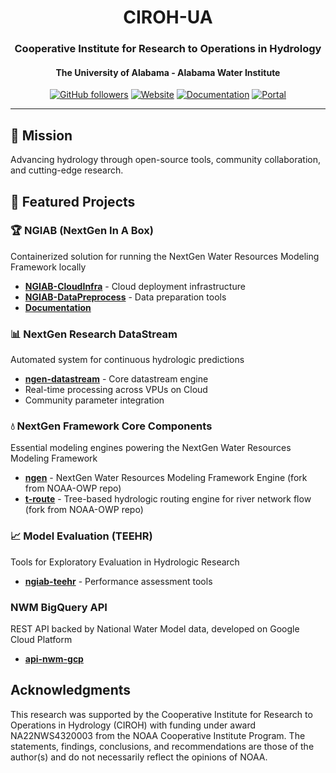 <div align="center">
  
# CIROH-UA
### Cooperative Institute for Research to Operations in Hydrology
#### The University of Alabama - Alabama Water Institute

[![GitHub followers](https://img.shields.io/github/followers/CIROH-UA?style=social)](https://github.com/CIROH-UA)
[![Website](https://img.shields.io/badge/Website-ciroh.org-blue)](https://ciroh.org)
[![Documentation](https://img.shields.io/badge/Docs-docs.ciroh.org-green)](https://docs.ciroh.org)
[![Portal](https://img.shields.io/badge/Portal-portal.ciroh.org-green)](https://portal.ciroh.org)
</div>

---

## 🎯 Mission
Advancing hydrology through open-source tools, community collaboration, and cutting-edge research.

## 🚀 Featured Projects

### 🏆 NGIAB (NextGen In A Box)
Containerized solution for running the NextGen Water Resources Modeling Framework locally
- **[NGIAB-CloudInfra](https://github.com/CIROH-UA/NGIAB-CloudInfra)** - Cloud deployment infrastructure
- **[NGIAB-DataPreprocess](https://github.com/CIROH-UA/NGIAB_data_preprocess)** - Data preparation tools
- **[Documentation](https://docs.ciroh.org/docs/products/Community%20Hydrologic%20Modeling%20Framework/)**

### 📊 NextGen Research DataStream
Automated system for continuous hydrologic predictions
- **[ngen-datastream](https://github.com/CIROH-UA/ngen-datastream)** - Core datastream engine
- Real-time processing across VPUs on Cloud
- Community parameter integration

### 💧 NextGen Framework Core Components
Essential modeling engines powering the NextGen Water Resources Modeling Framework
- **[ngen](https://github.com/CIROH-UA/ngen)** - NextGen Water Resources Modeling Framework Engine (fork from NOAA-OWP repo)
- **[t-route](https://github.com/CIROH-UA/t-route)** - Tree-based hydrologic routing engine for river network flow (fork from NOAA-OWP repo)


### 📈 Model Evaluation (TEEHR)
Tools for Exploratory Evaluation in Hydrologic Research
- **[ngiab-teehr](https://github.com/CIROH-UA/ngiab-teehr)** - Performance assessment tools

### NWM BigQuery API
REST API backed by National Water Model data, developed on Google Cloud Platform
- **[api-nwm-gcp](https://github.com/CIROH-UA/api-nwm-gcp)**
  
## Acknowledgments

This research was supported by the Cooperative Institute for Research to Operations in Hydrology (CIROH) with funding under award NA22NWS4320003 from the NOAA Cooperative Institute Program. The statements, findings, conclusions, and recommendations are those of the author(s) and do not necessarily reflect the opinions of NOAA.

